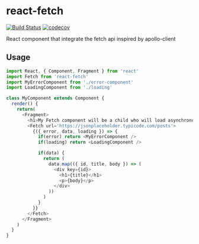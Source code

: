 # react-fetch

[![Build Status](https://travis-ci.org/Wizyma/react-fetch.svg?branch=master)](https://travis-ci.org/Wizyma/react-fetch)
[![codecov](https://codecov.io/gh/Wizyma/react-fetch/branch/master/graph/badge.svg)](https://codecov.io/gh/Wizyma/react-fetch)

React component that integrate the fetch api inspired by apollo-client 

## Usage 
```javascript
import React, { Component, Fragment } from 'react'
import Fetch from 'react-fetch'
import MyErrorComponent from './error-component'
import LoadingComponent from './loading'

class MyComponent extends Component {
  render() {
    return(
      <Fragment>
        <h1>My Fetch component will be a child who will load asynchronously the data !</h1>
        <Fetch url='https://jsonplaceholder.typicode.com/posts'>
          {({ error, data, loading }) => {
            if(error) return <MyErrorComponent />
            if(loading) return <LoadingComponent />

            if(data) {
              return (
                data.map(({ id, title, body }) => (
                  <div key={id}>
                    <h1>{title}</h1>
                    <p>{body}</p>
                  </div>
                ))
              )
            }
          }}
        </Fetch>
      </Fragment>
    )
  }
}
```
